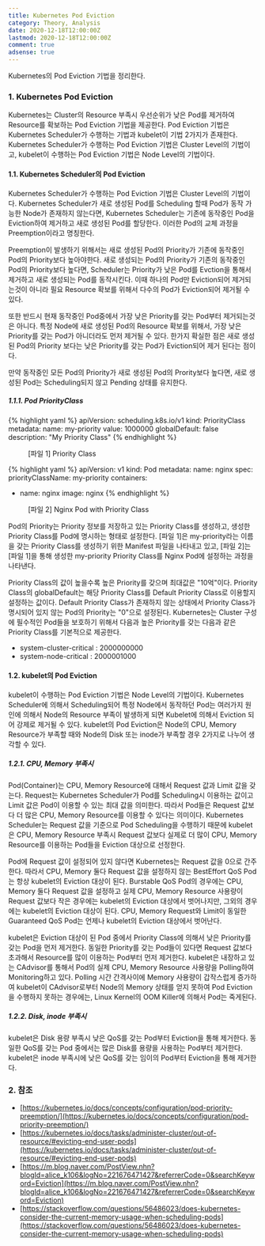 ```yaml
---
title: Kubernetes Pod Eviction
category: Theory, Analysis
date: 2020-12-18T12:00:00Z
lastmod: 2020-12-18T12:00:00Z
comment: true
adsense: true
---
```


Kubernetes의 Pod Eviction 기법을 정리한다.

### 1. Kubernetes Pod Eviction

Kubernetes는 Cluster의 Resource 부족시 우선순위가 낮은 Pod를 제거하여 Resource를 확보하는 Pod Eviction 기법을 제공한다. Pod Eviction 기법은 Kubernetes Scheduler가 수행하는 기법과 kubelet이 기법 2가지가 존재한다. Kubernetes Scheduler가 수행하는 Pod Eviction 기법은 Cluster Level의 기법이고, kubelet이 수행하는 Pod Eviction 기법은 Node Level의 기법이다.

#### 1.1. Kubernetes Scheduler의 Pod Eviction

Kubernetes Scheduler가 수행하는 Pod Eviction 기법은 Cluster Level의 기법이다. Kubernetes Scheduler가 새로 생성된 Pod를 Scheduling 할때 Pod가 동작 가능한 Node가 존재하지 않는다면, Kubernetes Scheduler는 기존에 동작중인 Pod을 Eviction하여 제거하고 새로 생성된 Pod를 할당한다. 이러한 Pod의 교체 과정을 Preemption이라고 명칭한다.

Preemption이 발생하기 위해서는 새로 생성된 Pod의 Priority가 기존에 동작중인 Pod의 Priority보다 높아야한다. 새로 생성되는 Pod의 Priority가 기존의 동작중인 Pod의 Priority보다 높다면, Scheduler는 Priority가 낮은 Pod를 Evction을 통해서 제거하고 새로 생성되는 Pod를 동작시킨다. 이때 하나의 Pod만 Eviction되어 제거되는것이 아니라 필요 Resource 확보를 위해서 다수의 Pod가 Eviction되어 제거될 수 있다.

또한 반드시 현재 동작중인 Pod중에서 가장 낮은 Priority를 갖는 Pod부터 제거되는것은 아니다. 특정 Node에 새로 생성된 Pod의 Resource 확보를 위해서, 가장 낮은 Priority를 갖는 Pod가 아니더라도 먼저 제거될 수 있다. 한가지 확실한 점은 새로 생성된 Pod의 Priority 보다는 낮은 Priority를 갖는 Pod가 Eviction되어 제거 된다는 점이다.

만약 동작중인 모든 Pod의 Priority가 새로 생성된 Pod의 Prority보다 높다면, 새로 생성된 Pod는 Scheduling되지 않고 Pending 상태를 유지한다.

##### 1.1.1. Pod PriorityClass

{% highlight yaml %}
apiVersion: scheduling.k8s.io/v1
kind: PriorityClass
metadata:
  name: my-priority
value: 1000000
globalDefault: false
description: "My Priority Class"
{% endhighlight %}
<figure>
<figcaption class="caption">[파일 1] Priority Class</figcaption>
</figure>

{% highlight yaml %}
apiVersion: v1
kind: Pod
metadata:
  name: nginx
spec:
  priorityClassName: my-priority
  containers:
  - name: nginx
    image: nginx
{% endhighlight %}
<figure>
<figcaption class="caption">[파일 2] Nginx Pod with Priority Class</figcaption>
</figure>

Pod의 Priority는 Priority 정보를 저장하고 있는 Priority Class를 생성하고, 생성한 Priority Class를 Pod에 명시하는 형태로 설정한다. [파일 1]은 my-priority라는 이름을 갖는 Priority Class를 생성하기 위한 Manifest 파일을 나타내고 있고, [파일 2]는 [파일 1]을 통해 생성한 my-priority Priority Class를 Nginx Pod에 설정하는 과정을 나타낸다.

Priority Class의 값이 높을수록 높은 Priority를 갖으며 최대값은 "10억"이다. Priority Class의 globalDefault는 해당 Priority Class를 Default Priority Class로 이용할지 설정하는 값이다. Default Priority Class가 존재하지 않는 상태에서 Priority Class가 명시되어 있지 않는 Pod의 Priority는 "0"으로 설정된다. Kubernetes는 Cluster 구성에 필수적인 Pod들을 보호하기 위해서 다음과 높은 Priority를 갖는 다음과 같은 Priority Class를 기본적으로 제공한다.

* system-cluster-critical : 2000000000 
* system-node-critical : 2000001000

#### 1.2. kubelet의 Pod Eviction

kubelet이 수행하는 Pod Eviction 기법은 Node Level의 기법이다. Kubernetes Scheduler에 의해서 Scheduling되어 특정 Node에서 동작하던 Pod는 여러가지 원인에 의해서 Node의 Resource 부족이 발생하게 되면 Kubelet에 의해서 Eviction 되어 강제로 제거될 수 있다. kubelet의 Pod Eviction은 Node의 CPU, Memory Resource가 부족할 때와 Node의 Disk 또는 inode가 부족할 경우 2가지로 나누어 생각할 수 있다.

##### 1.2.1. CPU, Memory 부족시

Pod(Container)는 CPU, Memory Resource에 대해서 Request 값과 Limit 값을 갖는다. Request는 Kubernetes Scheduler가 Pod를 Scheduling시 이용하는 값이고 Limit 값은 Pod이 이용할 수 있는 최대 값을 의미한다. 따라서 Pod들은 Request 값보다 더 많은 CPU, Memory Resource를 이용할 수 있다는 의미이다. Kubernetes Scheduler는 Request 값을 기준으로 Pod Scheduling을 수행하기 때문에 kubelet은 CPU, Memory Resource 부족시 Request 값보다 실제로 더 많이 CPU, Memory Resource를 이용하는 Pod들을 Eviction 대상으로 선정한다.

Pod에 Request 값이 설정되어 있지 않다면 Kubernetes는 Request 값을 0으로 간주한다. 따라서 CPU, Memory 둘다 Request 값을 설정하지 않는 BestEffort QoS Pod는 항상 kubelet의 Eviction 대상이 된다. Burstable QoS Pod의 경우에는 CPU, Memory 둘다 Request 값을 설정하고 실제 CPU, Memory Resource 사용량이 Request 값보다 작은 경우에는 kubelet의 Eviction 대상에서 벗어나지만, 그외의 경우에는 kubelet의 Eviction 대상이 된다. CPU, Memory Request와 Limit이 동일한 Guaranteed QoS Pod는 언제나 kubelet의 Eviction 대상에서 벗어난다.

kubelet은 Eviction 대상이 된 Pod 중에서 Priority Class에 의해서 낮은 Priority를 갖는 Pod을 먼저 제거한다. 동일한 Priority를 갖는 Pod들이 있다면 Request 값보다 초과해서 Resource를 많이 이용하는 Pod부터 먼저 제거한다. kubelet은 내장하고 있는 CAdvisor를 통해서 Pod의 실제 CPU, Memory Resource 사용량을 Polling하여 Monitoring하고 있다. Polling 시간 간격사이에 Memory 사용량이 갑작스럽게 증가하여 kubelet이 CAdvisor로부터 Node의 Memory 상태를 얻지 못하여 Pod Eviction을 수행하지 못하는 경우에는, Linux Kernel의 OOM Killer에 의해서 Pod는 죽게된다.

##### 1.2.2. Disk, inode 부족시

kubelet은 Disk 용량 부족시 낮은 QoS를 갖는 Pod부터 Eviction을 통해 제거한다. 동일한 QoS를 갖는 Pod 중에서는 많은 Disk를 용량을 사용하는 Pod부터 제거한다. kubelet은 inode 부족시에 낮은 QoS를 갖는 임이의 Pod부터 Eviction을 통해 제거한다.

### 2. 참조

* [https://kubernetes.io/docs/concepts/configuration/pod-priority-preemption/](https://kubernetes.io/docs/concepts/configuration/pod-priority-preemption/)
* [https://kubernetes.io/docs/tasks/administer-cluster/out-of-resource/#evicting-end-user-pods](https://kubernetes.io/docs/tasks/administer-cluster/out-of-resource/#evicting-end-user-pods)
* [https://m.blog.naver.com/PostView.nhn?blogId=alice_k106&logNo=221676471427&referrerCode=0&searchKeyword=Eviction](https://m.blog.naver.com/PostView.nhn?blogId=alice_k106&logNo=221676471427&referrerCode=0&searchKeyword=Eviction)
* [https://stackoverflow.com/questions/56486023/does-kubernetes-consider-the-current-memory-usage-when-scheduling-pods](https://stackoverflow.com/questions/56486023/does-kubernetes-consider-the-current-memory-usage-when-scheduling-pods)